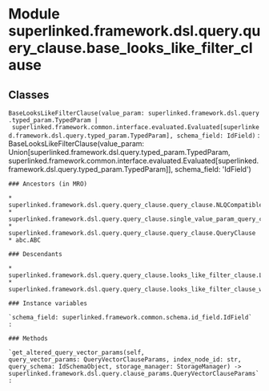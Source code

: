 Module superlinked.framework.dsl.query.query_clause.base_looks_like_filter_clause
=================================================================================

Classes
-------

`BaseLooksLikeFilterClause(value_param: superlinked.framework.dsl.query.typed_param.TypedParam | superlinked.framework.common.interface.evaluated.Evaluated[superlinked.framework.dsl.query.typed_param.TypedParam], schema_field: IdField)`
:   BaseLooksLikeFilterClause(value_param: Union[superlinked.framework.dsl.query.typed_param.TypedParam, superlinked.framework.common.interface.evaluated.Evaluated[superlinked.framework.dsl.query.typed_param.TypedParam]], schema_field: 'IdField')

    ### Ancestors (in MRO)

    * superlinked.framework.dsl.query.query_clause.query_clause.NLQCompatible
    * superlinked.framework.dsl.query.query_clause.single_value_param_query_clause.SingleValueParamQueryClause
    * superlinked.framework.dsl.query.query_clause.query_clause.QueryClause
    * abc.ABC

    ### Descendants

    * superlinked.framework.dsl.query.query_clause.looks_like_filter_clause.LooksLikeFilterClause
    * superlinked.framework.dsl.query.query_clause.looks_like_filter_clause_weights_by_space.LooksLikeFilterClauseWeightBySpace

    ### Instance variables

    `schema_field: superlinked.framework.common.schema.id_field.IdField`
    :

    ### Methods

    `get_altered_query_vector_params(self, query_vector_params: QueryVectorClauseParams, index_node_id: str, query_schema: IdSchemaObject, storage_manager: StorageManager) ‑> superlinked.framework.dsl.query.clause_params.QueryVectorClauseParams`
    :